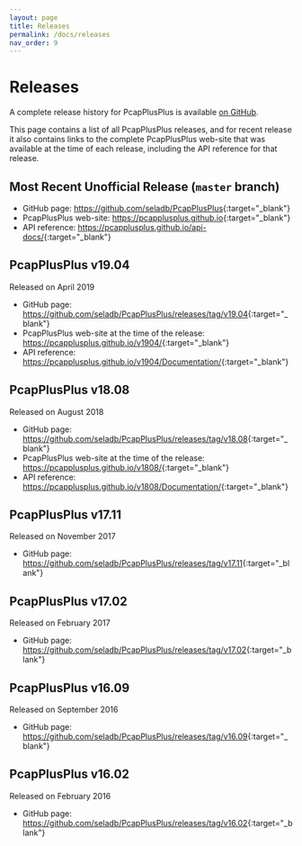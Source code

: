```yaml
---
layout: page
title: Releases
permalink: /docs/releases
nav_order: 9
---
```


# Releases

A complete release history for PcapPlusPlus is available [on GitHub](https://github.com/seladb/PcapPlusPlus/releases).

This page contains a list of all PcapPlusPlus releases, and for recent release it also contains links to the complete PcapPlusPlus web-site that was available at the time of each release, including the API reference for that release.

## Most Recent Unofficial Release (`master` branch)

- GitHub page: <https://github.com/seladb/PcapPlusPlus>{:target="_blank"}
- PcapPlusPlus web-site: <https://pcapplusplus.github.io>{:target="_blank"}
- API reference: <https://pcapplusplus.github.io/api-docs/>{:target="_blank"}

## PcapPlusPlus v19.04

Released on April 2019

- GitHub page: <https://github.com/seladb/PcapPlusPlus/releases/tag/v19.04>{:target="_blank"}
- PcapPlusPlus web-site at the time of the release: <https://pcapplusplus.github.io/v1904/>{:target="_blank"}
- API reference: <https://pcapplusplus.github.io/v1904/Documentation/>{:target="_blank"}

## PcapPlusPlus v18.08

Released on August 2018

- GitHub page: <https://github.com/seladb/PcapPlusPlus/releases/tag/v18.08>{:target="_blank"}
- PcapPlusPlus web-site at the time of the release: <https://pcapplusplus.github.io/v1808/>{:target="_blank"}
- API reference: <https://pcapplusplus.github.io/v1808/Documentation/>{:target="_blank"}

## PcapPlusPlus v17.11

Released on November 2017

- GitHub page: <https://github.com/seladb/PcapPlusPlus/releases/tag/v17.11>{:target="_blank"}

## PcapPlusPlus v17.02

Released on February 2017

- GitHub page: <https://github.com/seladb/PcapPlusPlus/releases/tag/v17.02>{:target="_blank"}

## PcapPlusPlus v16.09

Released on September 2016

- GitHub page: <https://github.com/seladb/PcapPlusPlus/releases/tag/v16.09>{:target="_blank"}

## PcapPlusPlus v16.02

Released on February 2016

- GitHub page: <https://github.com/seladb/PcapPlusPlus/releases/tag/v16.02>{:target="_blank"}
